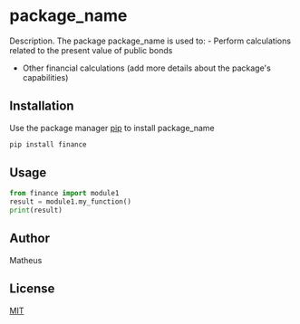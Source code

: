 # package_name

Description. 
The package package_name is used to:
	- Perform calculations related to the present value of public bonds
   - Other financial calculations (add more details about the package's capabilities)


## Installation

Use the package manager [pip](https://pip.pypa.io/en/stable/) to install package_name

```bash
pip install finance
```

## Usage

```python
from finance import module1
result = module1.my_function()
print(result)
```

## Author
Matheus

## License
[MIT](https://choosealicense.com/licenses/mit/)